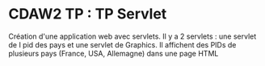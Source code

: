 # CDAW2 TP : TP Servlet
Création d'une application web avec servlets. Il y a 2 servlets : une servlet de I
pid des pays et une servlet de Graphics. Il affichent des PIDs de plusieurs pays (France, USA,
Allemagne) dans une page HTML 
